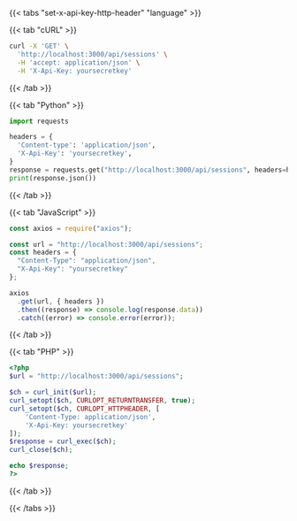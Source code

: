<div></div>

{{< tabs "set-x-api-key-http-header" "language" >}}

{{< tab "cURL" >}}

```sh
curl -X 'GET' \
  'http://localhost:3000/api/sessions' \
  -H 'accept: application/json' \
  -H 'X-Api-Key: yoursecretkey'
```

{{< /tab >}}

{{< tab "Python" >}}

```python
import requests

headers = {
  'Content-type': 'application/json',
  'X-Api-Key': 'yoursecretkey',
}
response = requests.get("http://localhost:3000/api/sessions", headers=headers)
print(response.json())
```

{{< /tab >}}

{{< tab "JavaScript" >}}

```javascript
const axios = require("axios");

const url = "http://localhost:3000/api/sessions";
const headers = {
  "Content-Type": "application/json",
  "X-Api-Key": "yoursecretkey"
};

axios
  .get(url, { headers })
  .then((response) => console.log(response.data))
  .catch((error) => console.error(error));
```

{{< /tab >}}

{{< tab "PHP" >}}

```php
<?php
$url = "http://localhost:3000/api/sessions";

$ch = curl_init($url);
curl_setopt($ch, CURLOPT_RETURNTRANSFER, true);
curl_setopt($ch, CURLOPT_HTTPHEADER, [
    'Content-Type: application/json',
    'X-Api-Key: yoursecretkey'
]);
$response = curl_exec($ch);
curl_close($ch);

echo $response;
?>
```

{{< /tab >}}

{{< /tabs >}}
